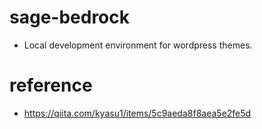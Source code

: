 # sage-bedrock
- Local development environment for wordpress themes.

# reference
- https://qiita.com/kyasu1/items/5c9aeda8f8aea5e2fe5d
